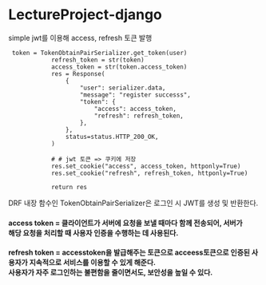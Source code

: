 # LectureProject-django

simple jwt를 이용해 access, refresh 토큰 발행

```
 token = TokenObtainPairSerializer.get_token(user)
            refresh_token = str(token)
            access_token = str(token.access_token)
            res = Response(
                {
                    "user": serializer.data,
                    "message": "register successs",
                    "token": {
                        "access": access_token,
                        "refresh": refresh_token,
                    },
                },
                status=status.HTTP_200_OK,
            )

            # # jwt 토큰 => 쿠키에 저장
            res.set_cookie("access", access_token, httponly=True)
            res.set_cookie("refresh", refresh_token, httponly=True)

            return res
```
DRF 내장 함수인 TokenObtainPairSerializer은 로그인 시 JWT를 생성 및 반환한다.
#### access token = 클라이언트가 서버에 요청을 보낼 때마다 함께 전송되어, 서버가 <br> 해당 요청을 처리할 때 사용자 인증을 수행하는 데 사용된다.
#### refresh token = accesstoken을 발급해주는 토큰으로 acceess토큰으로 인증된 사용자가 지속적으로 서비스를 이용할 수 있게 해준다. <br> 사용자가 자주 로그인하는 불편함을 줄이면서도, 보안성을 높일 수 있다.
